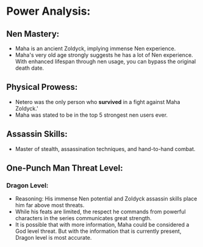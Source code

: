 # Power Analysis:

## Nen Mastery:
* Maha is an ancient Zoldyck, implying immense Nen experience.
* Maha's very old age strongly suggests he has a lot of Nen experience. With enhanced lifespan through nen usage, you can bypass the original death date.

## Physical Prowess:
* Netero was the only person who **survived** in a fight against Maha Zoldyck.'
* Maha was stated to be in the top 5 strongest nen users ever.

## Assassin Skills:
* Master of stealth, assassination techniques, and hand-to-hand combat.
  
## One-Punch Man Threat Level:
### Dragon Level:
- Reasoning: His immense Nen potential and Zoldyck assassin skills place him far above most threats.
- While his feats are limited, the respect he commands from powerful characters in the series communicates great strength.
- It is possible that with more information, Maha could be considered a God level threat. But with the information that is currently present, Dragon level is most accurate.
